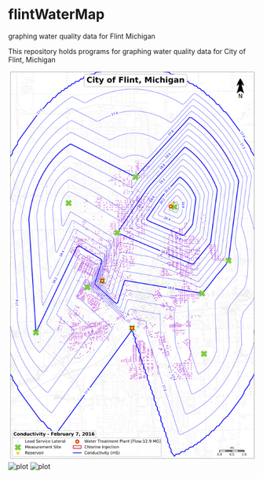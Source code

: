 # flintWaterMap
graphing water quality data for Flint Michigan 

This repository holds programs for graphing water quality data for City of Flint, Michigan 


![plot](/images/February7,2016ConductivityEWDM.png)
![plot](/images/February14,2016AlkalinityEWDM.png)
![plot](/images/February7,February14,2016TemperatureEWDM.png)



